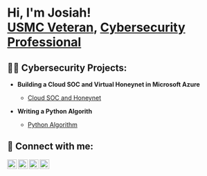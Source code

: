 <h1>Hi, I'm Josiah! <br/><a href="https://github.com/Josiah-Myers">USMC Veteran</a>, <a href="https://www.linkedin.com/in/josiah-myers/">Cybersecurity Professional</a></h1>

<h2>👨‍💻 Cybersecurity Projects:</h2>

- <b>Building a Cloud SOC and Virtual Honeynet in Microsoft Azure</b>
  - [Cloud SOC and Honeynet](https://github.com/Josiah-Myers/Cloud-SOC)
 
- <b>Writing a Python Algorith</b>
  - [Python Algorithm](https://github.com/Josiah-Myers/Python-Algorithm)

<h2> 🤳 Connect with me:</h2>

[<img align="left" alt="JosiahMyers | YouTube" width="22px" src="https://cdn.jsdelivr.net/npm/simple-icons@v3/icons/youtube.svg" />][youtube]
[<img align="left" alt="JosiahMyers | Twitter" width="22px" src="https://cdn.jsdelivr.net/npm/simple-icons@v3/icons/twitter.svg" />][twitter]
[<img align="left" alt="JosiahMyers | LinkedIn" width="22px" src="https://cdn.jsdelivr.net/npm/simple-icons@v3/icons/linkedin.svg" />][linkedin]
[<img align="left" alt="JosiahMyers | Instagram" width="22px" src="https://cdn.jsdelivr.net/npm/simple-icons@v3/icons/instagram.svg" />][instagram]

[twitter]: https://twitter.com/MyersCyber
[youtube]: https://www.youtube.com/@JosiahMyers
[instagram]: https://www.instagram.com/MyersCyber
[linkedin]: https://linkedin.com/in/josiah-myers

<!--
**joshmadakor1/joshmadakor1** is a ✨ _special_ ✨ repository because its `README.md` (this file) appears on your GitHub profile.

Here are some ideas to get you started:

- 🔭 I’m currently working on ...
- 🌱 I’m currently learning ...
- 👯 I’m looking to collaborate on ...
- 🤔 I’m looking for help with ...
- 💬 Ask me about ...
- 📫 How to reach me: ...
- 😄 Pronouns: ...
- ⚡ Fun fact: ...
-->
